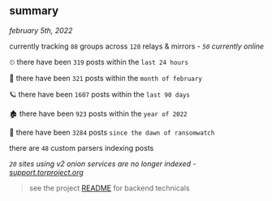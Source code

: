 
## summary
_february 5th, 2022_

currently tracking `88` groups across `128` relays & mirrors - _`50` currently online_

⏲ there have been `319` posts within the `last 24 hours`

🦈 there have been `321` posts within the `month of february`

🪐 there have been `1607` posts within the `last 90 days`

🏚 there have been `923` posts within the `year of 2022`

🦕 there have been `3284` posts `since the dawn of ransomwatch`

there are `48` custom parsers indexing posts

_`20` sites using v2 onion services are no longer indexed - [support.torproject.org](https://support.torproject.org/onionservices/v2-deprecation/)_

> see the project [README](https://github.com/thetanz/ransomwatch#ransomwatch--) for backend technicals
